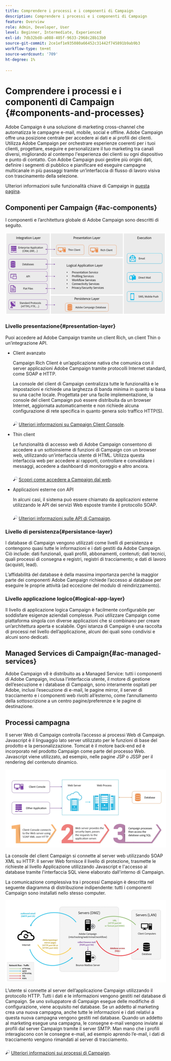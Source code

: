 ```yaml
---
title: Comprendere i processi e i componenti di Campaign
description: Comprendere i processi e i componenti di Campaign
feature: Overview
role: Admin, Developer, User
level: Beginner, Intermediate, Experienced
exl-id: 7db32bd8-a088-405f-9633-2968c28b13b0
source-git-commit: 2ce1ef1e935080a66452c31442f745891b9ab9b3
workflow-type: tm+mt
source-wordcount: '709'
ht-degree: 1%

---
```


# Comprendere i processi e i componenti di Campaign {#components-and-processes}

Adobe Campaign è una soluzione di marketing cross-channel che automatizza le campagne e-mail, mobile, social e offline. Adobe Campaign offre una posizione centrale per accedere ai dati e ai profili dei clienti. Utilizza Adobe Campaign per orchestrare esperienze coerenti per i tuoi clienti, progettare, eseguire e personalizzare il tuo marketing tra canali diversi, migliorando al contempo l&#39;esperienza dei clienti su ogni dispositivo e punto di contatto. Con Adobe Campaign puoi gestire più origini dati, definire i segmenti di pubblico e pianificare ed eseguire campagne multicanale in più passaggi tramite un’interfaccia di flusso di lavoro visiva con trascinamento della selezione.

Ulteriori informazioni sulle funzionalità chiave di Campaign in [questa pagina](../start/get-started.md).

## Componenti per Campaign {#ac-components}

I componenti e l’architettura globale di Adobe Campaign sono descritti di seguito.

![](assets/ac-components.png)

### Livello presentazione{#presentation-layer}

Puoi accedere ad Adobe Campaign tramite un client Rich, un client Thin o un’integrazione API.

* Client avanzato

   Campaign Rich Client è un’applicazione nativa che comunica con il server applicazioni Adobe Campaign tramite protocolli Internet standard, come SOAP e HTTP.

   La console del client di Campaign centralizza tutte le funzionalità e le impostazioni e richiede una larghezza di banda minima in quanto si basa su una cache locale. Progettata per una facile implementazione, la console del client Campaign può essere distribuita da un browser Internet, aggiornata automaticamente e non richiede alcuna configurazione di rete specifica in quanto genera solo traffico HTTP(S).

   ![](../assets/do-not-localize/glass.png) [Ulteriori informazioni su Campaign Client Console](../start/connect.md).

* Thin client

   Le funzionalità di accesso web di Adobe Campaign consentono di accedere a un sottoinsieme di funzioni di Campaign con un browser web, utilizzando un’interfaccia utente di HTML. Utilizza questa interfaccia web per accedere ai rapporti, controllare e convalidare i messaggi, accedere a dashboard di monitoraggio e altro ancora.

   ![](../assets/do-not-localize/glass.png) [Scopri come accedere a Campaign dal web](../start/connect.md).

* Applicazioni esterne con API

   In alcuni casi, il sistema può essere chiamato da applicazioni esterne utilizzando le API dei servizi Web esposte tramite il protocollo SOAP.

   ![](../assets/do-not-localize/glass.png) [Ulteriori informazioni sulle API di Campaign](../dev/api.md).

### Livello di persistenza{#persistance-layer}

I database di Campaign vengono utilizzati come livelli di persistenza e contengono quasi tutte le informazioni e i dati gestiti da Adobe Campaign. Ciò include: dati funzionali, quali profili, abbonamenti, contenuti; dati tecnici, quali processi di consegna e registri, registri di tracciamento; e dati di lavoro (acquisti, lead).

L’affidabilità del database è della massima importanza perché la maggior parte dei componenti Adobe Campaign richiede l’accesso al database per eseguire le proprie attività (ad eccezione del modulo di reindirizzamento).

### Livello applicazione logico{#logical-app-layer}

Il livello di applicazione logica Campaign è facilmente configurabile per soddisfare esigenze aziendali complesse. Puoi utilizzare Campaign come piattaforma singola con diverse applicazioni che si combinano per creare un’architettura aperta e scalabile. Ogni istanza di Campaign è una raccolta di processi nel livello dell’applicazione, alcuni dei quali sono condivisi e alcuni sono dedicati.

## Managed Services di Campaign{#ac-managed-services}

Adobe Campaign v8 è distribuito as a Managed Service: tutti i componenti di Adobe Campaign, inclusa l’interfaccia utente, il motore di gestione dell’esecuzione e i database di Campaign, sono interamente ospitati per Adobe, inclusi l’esecuzione di e-mail, le pagine mirror, il server di tracciamento e i componenti web rivolti all’esterno, come l’annullamento della sottoscrizione a un centro pagine/preferenze e le pagine di destinazione.

## Processi campagna

Il server Web di Campaign controlla l’accesso ai processi Web di Campaign. Javascript è il linguaggio lato server utilizzato per le funzioni di base del prodotto e la personalizzazione. Tomcat è il motore back-end ed è incorporato nel prodotto Campaign come parte del processo Web. Javascript viene utilizzato, ad esempio, nelle pagine JSP o JSSP per il rendering del contenuto dinamico.

![](assets/ac-processes.png)

La console del client Campaign si connette al server web utilizzando SOAP XML su HTTP. Il server Web fornisce il livello di protezione, trasmette le richieste al livello Applicazione utilizzando Javascript e l&#39;accesso al database tramite l&#39;interfaccia SQL viene elaborato dall&#39;interno di Campaign.

La comunicazione complessiva tra i processi Campaign è descritta nel seguente diagramma di distribuzione indipendente: tutti i componenti Campaign sono installati nello stesso computer.

![](assets/ac-standalone.png)

L’utente si connette al server dell’applicazione Campaign utilizzando il protocollo HTTP. Tutti i dati e le informazioni vengono gestiti nel database di Campaign. Se uno sviluppatore di Campaign esegue delle modifiche di configurazione, viene acquisito nel database. Se un addetto al marketing crea una nuova campagna, anche tutte le informazioni e i dati relativi a questa nuova campagna vengono gestiti nel database. Quando un addetto al marketing esegue una campagna, le consegne e-mail vengono inviate ai profili dal server Campaign tramite il server SMTP. Man mano che i profili interagiscono con le consegne e-mail, ad esempio aprendo l’e-mail, i dati di tracciamento vengono rimandati al server di tracciamento.

![](../assets/do-not-localize/glass.png) [Ulteriori informazioni sui processi di Campaign](../architecture/general-architecture.md#dev-env).

